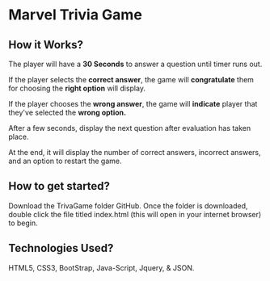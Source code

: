 # Marvel Trivia Game  

## How it Works? 
The player will have a **30 Seconds** to answer a question until timer runs out.  

If the player selects the **correct answer**, the game will **congratulate** them for 
choosing the **right option** will display. 

If the player chooses the **wrong answer**, the game will **indicate** player that they've selected 
the **wrong option.**

After a few seconds, display the next question after evaluation has taken place.

At the end, it will display the number of correct answers, incorrect answers, and an option to restart the game.

## How to get started?
Download the TrivaGame folder GitHub. Once the folder is downloaded, double click the file titled index.html (this will open in your internet browser) to begin.

## Technologies Used?
HTML5, CSS3, BootStrap, Java-Script, Jquery, & JSON.
